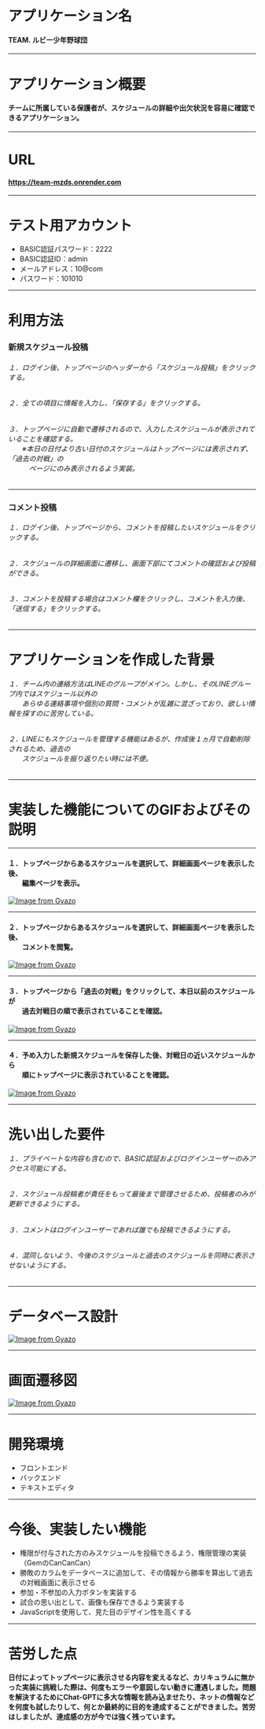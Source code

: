 # アプリケーション名
#### TEAM. ルビー少年野球団
---
# アプリケーション概要
#### チームに所属している保護者が、スケジュールの詳細や出欠状況を容易に確認できるアプリケーション。
---
# URL
#### https://team-mzds.onrender.com
---
# テスト用アカウント
- BASIC認証パスワード：2222
- BASIC認証ID：admin
- メールアドレス：10@com
- パスワード：101010
---
# 利用方法
### 新規スケジュール投稿
###### １．ログイン後、トップページのヘッダーから「スケジュール投稿」をクリックする。
###### ２．全ての項目に情報を入力し、「保存する」をクリックする。
###### ３．トップページに自動で遷移されるので、入力したスケジュールが表示されていることを確認する。<br>　　※本日の日付より古い日付のスケジュールはトップページには表示されず、「過去の対戦」の<br>　　　ページにのみ表示されるよう実装。
---
### コメント投稿
###### １．ログイン後、トップページから、コメントを投稿したいスケジュールをクリックする。
###### ２．スケジュールの詳細画面に遷移し、画面下部にてコメントの確認および投稿ができる。
###### ３．コメントを投稿する場合はコメント欄をクリックし、コメントを入力後、「送信する」をクリックする。
---
# アプリケーションを作成した背景
###### １．チーム内の連絡方法はLINEのグループがメイン。しかし、そのLINEグループ内ではスケジュール以外の<br>　　あらゆる連絡事項や個別の質問・コメントが乱雑に混ざっており、欲しい情報を探すのに苦労している。

###### ２．LINEにもスケジュールを管理する機能はあるが、作成後１ヵ月で自動削除されるため、過去の<br>　　スケジュールを振り返りたい時には不便。
---
# 実装した機能についてのGIFおよびその説明

---

#### １．トップページからあるスケジュールを選択して、詳細画面ページを表示した後、<br>　　編集ページを表示。
[![Image from Gyazo](https://i.gyazo.com/ff1bc2b13a4ab5a9f8a9da6c345aa193.gif)](https://gyazo.com/ff1bc2b13a4ab5a9f8a9da6c345aa193)

---

#### ２．トップページからあるスケジュールを選択して、詳細画面ページを表示した後、<br>　　コメントを閲覧。
[![Image from Gyazo](https://i.gyazo.com/06e4af60d67cd92b9165e71f1417adfe.gif)](https://gyazo.com/06e4af60d67cd92b9165e71f1417adfe)

---

#### ３．トップページから「過去の対戦」をクリックして、本日以前のスケジュールが<br>　　過去対戦日の順で表示されていることを確認。
[![Image from Gyazo](https://i.gyazo.com/3f7a6199c63a0849d14fe85f576a38a9.gif)](https://gyazo.com/3f7a6199c63a0849d14fe85f576a38a9)

---

#### ４．予め入力した新規スケジュールを保存した後、対戦日の近いスケジュールから<br>　　順にトップページに表示されていることを確認。
[![Image from Gyazo](https://i.gyazo.com/cec8751b8ad4689ed426590ca98eddd3.gif)](https://gyazo.com/cec8751b8ad4689ed426590ca98eddd3)

---

# 洗い出した要件
###### １．プライベートな内容も含むので、BASIC認証およびログインユーザーのみアクセス可能にする。
###### ２．スケジュール投稿者が責任をもって最後まで管理させるため、投稿者のみが更新できるようにする。
###### ３．コメントはログインユーザーであれば誰でも投稿できるようにする。
###### ４．混同しないよう、今後のスケジュールと過去のスケジュールを同時に表示させないようにする。
---
# データベース設計
[![Image from Gyazo](https://i.gyazo.com/254650e8be1d945c6039943cb2123c4c.png)](https://gyazo.com/254650e8be1d945c6039943cb2123c4c)

---
# 画面遷移図
[![Image from Gyazo](https://i.gyazo.com/fd18c1358b2c21e8fe29c0d758e6422a.png)](https://gyazo.com/fd18c1358b2c21e8fe29c0d758e6422a)

---
# 開発環境
- フロントエンド
- バックエンド
- テキストエディタ
---
# 今後、実装したい機能
- 権限が付与された方のみスケジュールを投稿できるよう、権限管理の実装（GemのCanCanCan）
- 勝敗のカラムをデータベースに追加して、その情報から勝率を算出して過去の対戦画面に表示させる
- 参加・不参加の入力ボタンを実装する
- 試合の思い出として、画像も保存できるよう実装する
- JavaScriptを使用して、見た目のデザイン性を高くする
---
# 苦労した点
#### 日付によってトップページに表示させる内容を変えるなど、カリキュラムに無かった実装に挑戦した際は、何度もエラーや意図しない動きに遭遇しました。問題を解決するためにChat-GPTに多大な情報を読み込ませたり、ネットの情報などを何度も試したりして、何とか最終的に目的を達成することができました。苦労はしましたが、達成感の方が今では強く残っています。



<!-- 
# テーブル設計

## users テーブル

| Column              | Type       | Options                        |
| ------------------- | ---------- | ------------------------------ |
| email               | string     | null: false, unique: true      |
| encrypted_password  | string     | null: false                    |
| name_kanji          | string     | null: false                    |
| name_katakana       | string     | null: false                    |

### Association

- has_many :schedules
- has_many :comments

## schedules テーブル

| Column              | Type       | Options                        |
| ------------------- | ---------- | ------------------------------ |
| status_id           | integer    | null: false                    |
| match_day           | date       | null: false                    |
| match_week_id       | integer    | null: false                    |
| opponent            | string     | null: false                    |
| location            | string     | null: false                    |
| start_time          | integer    | null: false                    |
| meeting_time        | integer    | null: false                    |
| deadline            | date       | null: false                    |
| user                | references | null: false, foreign_key: true |

### Association

- belongs_to :user
- has_many :comments

## comments テーブル

| Column              | Type       | Options                        |
| ------------------- | ---------- | ------------------------------ |
| content             | text       | null: false                    |
| schedule            | references | null: false, foreign_key: true |
| user                | references | null: false, foreign_key: true |

### Association

- belongs_to :user
- belongs_to :schedule -->

